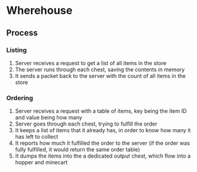 # Wherehouse

## Process

### Listing

1. Server receives a request to get a list of all items in the store
2. The server runs through each chest, saving the contents in memory
3. It sends a packet back to the server with the count of all items in the store

### Ordering

1. Server receives a request with a table of items, key being the item ID and value being how many
2. Server goes through each chest, trying to fulfill the order
3. It keeps a list of items that it already has, in order to know how many it has left to collect
4. It reports how much it fulfilled the order to the server (if the order was fully fulfilled, it would return the same order table)
5. It dumps the items into the a dedicated output chest, which flow into a hopper and minecart